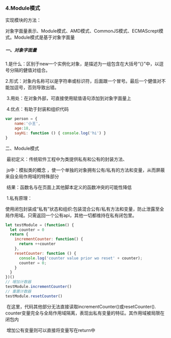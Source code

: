 ### 4.Module模式

实现模块的方法：

​	对象字面量表示、Module模式、AMD模式、CommonJS模式、ECMAScrept模式。Module模式是基于对象字面量

##### 一、对象字面量

​	1.是什么：区别于new一个实例化对象，是描述为一组包含在大括号“{}”中，以逗号分隔的健值对组合。

​	2.形式：对象内名称可以是字符串或标识符，后面跟一个冒号。最后一个健值对不能加逗号，否则导致出错。

​	3.用处：在对象外部，可直接使用赋值语句添加到对象字面量上

​	4.优点：有助于封装和组织代码

```Javascript a
var person = {
    name:'小王',
    age:18,
    sayHi: function () { console.log('hi') }
}
```

二、Module模式

​	最初定义：传统软件工程中为类提供私有和公有的封装方法、

​	js中：模拟类的概念 ，使一个单独的对象拥有公有/私有的方法和变量，从而屏蔽来自全局作用域的特殊部分

​	结果：函数名与在页面上其他脚本定义的函数冲突的可能性降低

​	1.私有原理：

​		使用闭包封装成“私有”状态和组织:包装混合公有/私有方法和变量，防止泄露至全局作用域。只需返回一个公有api，其他一切都维持在私有闭包里。

```javascript
let testModule = (function() {
  let counter = 0
  return {
    incrementCounter: function() {
      return ++counter
    },
    resetCounter: function () {
      console.log('counter value prior wo reset' + counter);
      counter = 0;
    }
  }
})()
// 增加计数器
testModule.incrementCounter()
// 重置计数器
testModule.resetCounter()
```

​	在这里，代码其他部分无法直接读取incrementCounter()或resetCounter(). counter变量完全与全局作用域隔离，表现出私有变量的特征。其作用域被局限在闭包内

​	增加公有变量则可以直接将变量写在return中

